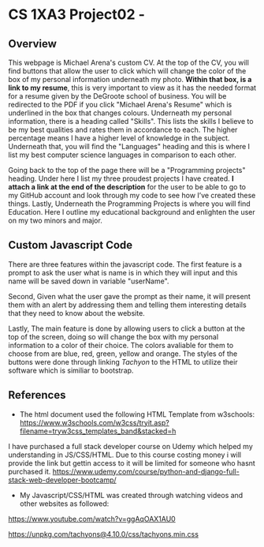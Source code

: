 # CS 1XA3 Project02 - <Arenam1>

## Overview

This webpage is Michael Arena's custom CV. At the top of the CV, you will find buttons that allow the user to click which will change the color of the box of my personal information underneath my photo. **Within that box, is a link to my resume**, this is very important to view as it has the needed format for a resume given by the DeGroote school of business. You will be redirected to the PDF if you click "Michael Arena's Resume" which is underlined in the box that changes colours. Underneath my personal information, there is a heading called "Skills". This lists the skills I believe to be my best qualities and rates them in accordance to each. The higher percentage means I have a higher level of knowledge in the subject. Underneath that, you will find the "Languages" heading and this is where I list my best computer science languages in comparison to each other.

Going back to the top of the page there will be a "Programming projects" heading. Under here I list my three proudest projects I have created. **I attach a link at the end of the description** for the user to be able to go to my GitHub account and look through my code to see how I’ve created these things. Lastly, Underneath the Programming Projects is where you will find Education. Here I outline my educational background and enlighten the user on my two minors and major.


## Custom Javascript Code

There are three features within the javascript code. The first feature is a prompt to ask the user what is name is in which they will input and this name will be saved down in variable "userName". 

Second, Given what the user gave the prompt as their name, it will present them with an alert by addressing them and telling them interesting details that they need to know about the website.

Lastly, The main feature is done by allowing users to click a button at the top of the screen, doing so will change the box with my personal information to a color of their choice. The colors avaliable for them to choose from are blue, red, green, yellow and orange. The styles of the buttons were done through linking *Tachyon* to the HTML to utilize their software which is similiar to bootstrap. 


## References

- The html document used the following HTML Template from w3schools:
https://www.w3schools.com/w3css/tryit.asp?filename=tryw3css_templates_band&stacked=h

I have purchased a full stack developer course on Udemy which helped my understanding in JS/CSS/HTML. Due to this course costing money i will provide the link but gettin access to it will be limited for someone who hasnt purchased it.
https://www.udemy.com/course/python-and-django-full-stack-web-developer-bootcamp/

- My Javascript/CSS/HTML was created through watching videos and other websites as followed:

https://www.youtube.com/watch?v=ggAqOAX1AU0

https://unpkg.com/tachyons@4.10.0/css/tachyons.min.css